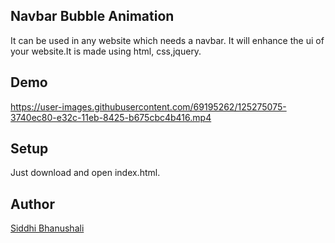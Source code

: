 ## Navbar Bubble Animation 
It can be used in any website which needs a navbar.
It will enhance the ui of your website.It is made using html,
css,jquery.

## Demo 

https://user-images.githubusercontent.com/69195262/125275075-3740ec80-e32c-11eb-8425-b675cbc4b416.mp4

## Setup 
Just download and open index.html.

## Author 
[Siddhi Bhanushali](https://github.com/siddhi-244)
